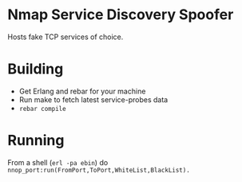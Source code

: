Nmap Service Discovery Spoofer
==============================

Hosts fake TCP services of choice.

Building
========

- Get Erlang and rebar for your machine
- Run make to fetch latest service-probes data
- `rebar compile`

Running
=======

From a shell (`erl -pa ebin`) do `nnop_port:run(FromPort,ToPort,WhiteList,BlackList).`
